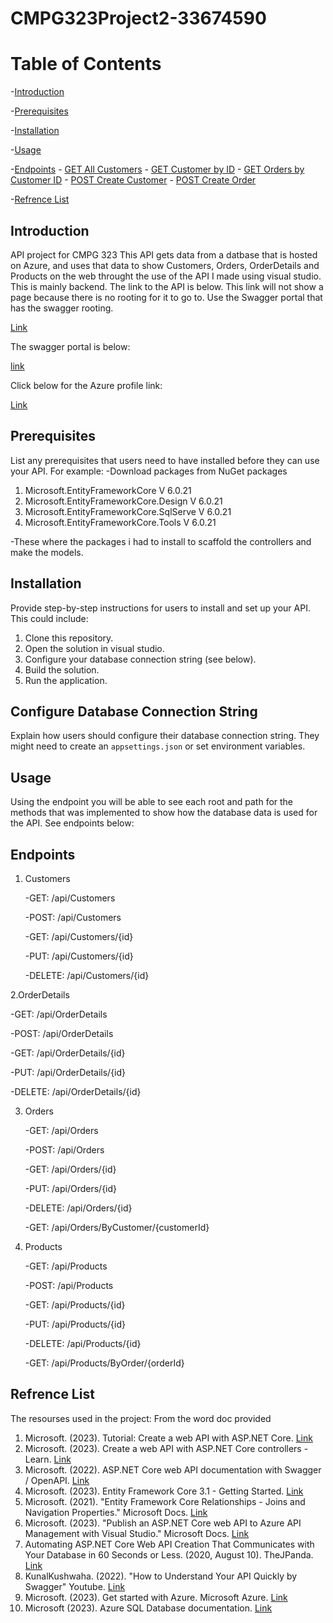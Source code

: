 # CMPG323Project2-33674590
# Table of Contents
 -[Introduction](#Introduction)
 
 -[Prerequisites](#prerequisites)
 
 -[Installation](#installation)
 
 -[Usage](#usage)
 
-[Endpoints](#endpoints)
    - [GET All Customers](#get-all-customers)
    - [GET Customer by ID](#get-customer-by-id)
    - [GET Orders by Customer ID](#get-orders-by-customer-id)
    - [POST Create Customer](#post-create-customer)
    - [POST Create Order](#post-create-order)

-[Refrence List](#Refrence)
    
## Introduction
API project for CMPG 323
This API gets data from a datbase that is hosted on Azure, and uses that data to show Customers, Orders, OrderDetails and Products on the web throught the use of the API I made using visual studio. This is mainly backend. The link to the API is below.
This link will not show a page because there is no rooting for it to go to. Use the Swagger portal that has the swagger rooting.

[Link](https://project-2api.azurewebsites.net/)

The swagger portal is below:

[link](https://project-2api.azurewebsites.net/swagger/index.htmls)


Click below for the Azure profile link:


[Link](https://portal.azure.com/#@nwuac.onmicrosoft.com/resource/subscriptions/7a703948-d81e-4731-917f-de4fcf2080a6/resourceGroups/rgP2App/overview)

## Prerequisites

List any prerequisites that users need to have installed before they can use your API. For example:
-Download packages from NuGet packages
1. Microsoft.EntityFrameworkCore  V 6.0.21
2. Microsoft.EntityFrameworkCore.Design V 6.0.21
3. Microsoft.EntityFrameworkCore.SqlServe V 6.0.21
4. Microsoft.EntityFrameworkCore.Tools V 6.0.21

-These where the packages i had to install to scaffold the controllers and make the models.

## Installation

Provide step-by-step instructions for users to install and set up your API. This could include:

1. Clone this repository.
2. Open the solution in visual studio.
3. Configure your database connection string (see below).
4. Build the solution.
5. Run the application.

## Configure Database Connection String
Explain how users should configure their database connection string. They might need to create an `appsettings.json` or set environment variables.

## Usage
  Using the endpoint you will be able to see each root and path for the methods that was implemented to show how the database data is used for the API. See endpoints below:
## Endpoints
1. Customers
   
   -GET: /api/Customers
   
   -POST: /api/Customers

   -GET: /api/Customers/{id}

   -PUT: /api/Customers/{id}

   -DELETE: /api/Customers/{id}

2.OrderDetails
   
   -GET: /api/OrderDetails
   
   -POST: /api/OrderDetails
   
   -GET: /api/OrderDetails/{id}
   
   -PUT: /api/OrderDetails/{id}
   
   -DELETE: /api/OrderDetails/{id}

3. Orders

   -GET: /api/Orders

   -POST: /api/Orders

   -GET: /api/Orders/{id}

   -PUT: /api/Orders/{id}

   -DELETE: /api/Orders/{id}
   
   -GET: /api/Orders/ByCustomer/{customerId}

5. Products

   -GET: /api/Products

   -POST: /api/Products

   -GET: /api/Products/{id}

   -PUT: /api/Products/{id}

   -DELETE: /api/Products/{id}

   -GET: /api/Products/ByOrder/{orderId}

## Refrence List
The resourses used in the project:
From the word doc provided
  1. Microsoft. (2023). Tutorial: Create a web API with ASP.NET Core. [Link](https://learn.microsoft.com/en-us/aspnet/core/tutorials/first-web-api?view=aspnetcore-6.0&tabs=visual-studio)
  2. Microsoft. (2023). Create a web API with ASP.NET Core controllers - Learn. [Link](https://learn.microsoft.com/en-us/training/modules/build-web-api-aspnet-core/)
  3. Microsoft. (2022). ASP.NET Core web API documentation with Swagger / OpenAPI. [Link](https://learn.microsoft.com/en-us/aspnet/core/tutorials/web-api-help-pages-using-swagger?view=aspnetcore-3.1)
  4. Microsoft. (2023). Entity Framework Core 3.1 - Getting Started. [Link](https://procodeguide.com/programming/entity-framework-core-in-asp-net-core/)
  5. Microsoft. (2021). "Entity Framework Core Relationships - Joins and Navigation Properties." Microsoft Docs. [Link](https://jd-bots.com/2022/01/24/join-two-entities-in-net-core-using-lambda-and-entity-framework-core/)
  6. Microsoft. (2023). "Publish an ASP.NET Core web API to Azure API Management with Visual Studio." Microsoft Docs. [Link](https://learn.microsoft.com/en-us/aspnet/core/tutorials/publish-to-azure-api-management-using-vs?view=aspnetcore-6.0)
  7. Automating ASP.NET Core Web API Creation That Communicates with Your Database in 60 Seconds or Less. (2020, August 10). TheJPanda. [Link](https://thejpanda.com/2020/08/10/python-automating-asp-net-core-web-api-creation-that-communicates-with-your-database-in-60-seconds-or-less/)
  8. KunalKushwaha. (2022). "How to Understand Your API Quickly by Swagger" Youtube. [Link](https://www.youtube.com/watch?v=DndKwldJOlw)
  9. Microsoft. (2023). Get started with Azure. Microsoft Azure. [Link](https://azure.microsoft.com/en-us/get-started/)
  10. Microsoft (2023). Azure SQL Database documentation. [Link](https://learn.microsoft.com/en-us/azure/azure-sql/?view=azuresql)


